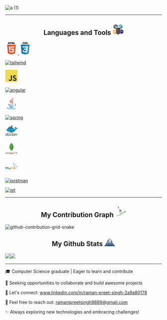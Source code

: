 ![a (1)](https://github.com/raman-1999/raman-1999/assets/83714476/afc4b667-97e2-463d-ab8f-a66e465670cd)

---

<h2 align="center"">Languages and Tools <img src="https://github.com/raman-1999/raman-1999/blob/main/images/languages.png" width="35"> </h2>
<p align="left"> 

 <a href="https://www.w3.org/html/" target="_blank" rel="noreferrer"> <img src="https://raw.githubusercontent.com/devicons/devicon/master/icons/html5/html5-original-wordmark.svg" alt="html5" width="40" height="40"/> </a> <a href="https://www.w3schools.com/css/" target="_blank" rel="noreferrer"> <img src="https://raw.githubusercontent.com/devicons/devicon/master/icons/css3/css3-original-wordmark.svg" alt="css3" width="40" height="40"/> </a> 

  <a href="https://tailwindcss.com/" target="_blank" rel="noreferrer"> <img src="https://www.vectorlogo.zone/logos/tailwindcss/tailwindcss-icon.svg" alt="tailwind" width="40" height="40"/> </a> 

  <a href="https://developer.mozilla.org/en-US/docs/Web/JavaScript" target="_blank" rel="noreferrer"> <img src="https://raw.githubusercontent.com/devicons/devicon/master/icons/javascript/javascript-original.svg" alt="javascript" width="40" height="40"/> </a>

<a href="https://angular.io" target="_blank" rel="noreferrer"> <img src="https://angular.io/assets/images/logos/angular/angular.svg" alt="angular" width="40" height="40"/> </a>

 <a href="https://www.java.com" target="_blank" rel="noreferrer"> <img src="https://raw.githubusercontent.com/devicons/devicon/master/icons/java/java-original.svg" alt="java" width="40" height="40"/> </a> 

  <a href="https://spring.io/" target="_blank" rel="noreferrer"> <img src="https://www.vectorlogo.zone/logos/springio/springio-icon.svg" alt="spring" width="40" height="40"/> </a> 

 <a href="https://www.docker.com/" target="_blank" rel="noreferrer"> <img src="https://raw.githubusercontent.com/devicons/devicon/master/icons/docker/docker-original-wordmark.svg" alt="docker" width="40" height="40"/> </a> 

 <a href="https://www.mongodb.com/" target="_blank" rel="noreferrer"> <img src="https://raw.githubusercontent.com/devicons/devicon/master/icons/mongodb/mongodb-original-wordmark.svg" alt="mongodb" width="40" height="40"/> </a> 

 <a href="https://www.mysql.com/" target="_blank" rel="noreferrer"> <img src="https://raw.githubusercontent.com/devicons/devicon/master/icons/mysql/mysql-original-wordmark.svg" alt="mysql" width="40" height="40"/> </a> 

 <a href="https://postman.com" target="_blank" rel="noreferrer"> <img src="https://www.vectorlogo.zone/logos/getpostman/getpostman-icon.svg" alt="postman" width="40" height="40"/> </a> 

  <a href="https://git-scm.com/" target="_blank" rel="noreferrer"> <img src="https://www.vectorlogo.zone/logos/git-scm/git-scm-icon.svg" alt="git" width="40" height="40"/> </a> 

 </p>


---

<h2 align="center">
  My Contribution Graph <img src="https://github.com/raman-1999/raman-1999/blob/main/images/graph.png" width="35">
</h2>

![github-contribution-grid-snake](https://github.com/raman-1999/raman-1999/assets/83714476/e069cc87-3ee3-4c3c-baed-1153f0476f2f)


<h2 align="center">
  My Github Stats <img src="https://github.com/raman-1999/raman-1999/blob/main/images/stats.png" width="35">
</h2>

<img src="https://github-readme-stats.vercel.app/api?username=raman-1999&show_icons=true&hide_border=true&theme=dark&rank_icon=github"><img src="https://github-readme-stats.vercel.app/api/top-langs/?username=raman-1999&layout=compact&theme=dark">

---

🎓 Computer Science graduate | Eager to learn and contribute

🌟 Seeking opportunities to collaborate and build awesome projects

🔗 Let's connect: www.linkedin.com/in/raman-preet-singh-2a9a80178

📧 Feel free to reach out: ramanjpreetsingh9889@gmail.com

✨ Always exploring new technologies and embracing challenges!





